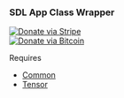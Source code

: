### SDL App Class Wrapper

[![Donate via Stripe](https://img.shields.io/badge/Donate-Stripe-green.svg)](https://buy.stripe.com/00gbJZ0OdcNs9zi288)<br>
[![Donate via Bitcoin](https://img.shields.io/badge/Donate-Bitcoin-green.svg)](bitcoin:37fsp7qQKU8XoHZGRQvVzQVP8FrEJ73cSJ)<br>

Requires 
- [Common](https://github.com/thenumbernine/Common)
- [Tensor](https://github.com/thenumbernine/Tensor)
